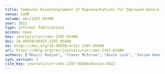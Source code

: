 ```yaml
---
title: Temporal Disentanglement of Representations for Improved Generalisation in Reinforcement Learning.
venue: CoRR
volume: abs/2207.05480
year: 2022
type: Informal Publications
access: open
key: journals/corr/abs-2207-05480
doi: 10.48550/ARXIV.2207.05480
ee: https://doi.org/10.48550/arXiv.2207.05480
url: https://dblp.org/rec/journals/corr/abs-2207-05480
authors: ["Mhairi Dunion", "Trevor McInroe", "Kevin Luck", "Josiah Hanna", "Stefano V. Albrecht"]
sync_version: 3
cite_key: journals/corr/abs-2207-05480/Dunion/2022
---
```

